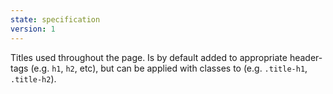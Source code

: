 ```yaml
---
state: specification
version: 1
---
```

Titles used throughout the page. Is by default added to appropriate header-tags (e.g. `h1`, `h2`, etc), but can be applied with classes to (e.g. `.title-h1`, `.title-h2`).
